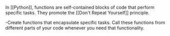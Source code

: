 In [[Python]], functions are self-contained blocks of code that perform specific tasks. They promote the [[Don't Repeat Yourself]] principle.

-Create functions that encapsulate specific tasks. Call these functions from different parts of your code whenever you need that functionality.